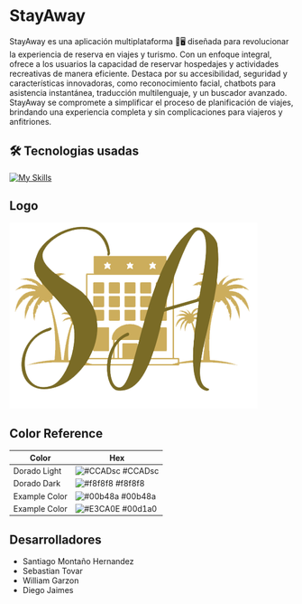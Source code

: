 
# StayAway

StayAway es una aplicación multiplataforma 📱🖥️ diseñada para revolucionar la experiencia de reserva en viajes y turismo. Con un enfoque integral, ofrece a los usuarios la capacidad de reservar hospedajes y actividades recreativas de manera eficiente. Destaca por su accesibilidad, seguridad y características innovadoras, como reconocimiento facial, chatbots para asistencia instantánea, traducción multilenguaje, y un buscador avanzado. StayAway se compromete a simplificar el proceso de planificación de viajes, brindando una experiencia completa y sin complicaciones para viajeros y anfitriones.


## 🛠️ Tecnologias usadas


[![My Skills](https://skillicons.dev/icons?i=django,postgres,dart,python,flutter&perline=3)](https://skillicons.dev)


## Logo

![App Screenshot](https://github.com/proyectosena020/ProyectoFinal/blob/main/logo.png?raw=true)
## Color Reference

| Color             | Hex                                                                |
| ----------------- | ------------------------------------------------------------------ |
| Dorado Light | ![#CCADsc](https://via.placeholder.com/10/0a192f#E3CA0E?text=+) #CCADsc |
| Dorado Dark | ![#f8f8f8](https://via.placeholder.com/10/f8f8f8?text=+) #f8f8f8 |
| Example Color | ![#00b48a](https://via.placeholder.com/10/00b48a?text=+) #00b48a |
| Example Color | ![#E3CA0E](https://via.placeholder.com/10/00b48a?text=+) #00d1a0 |




## Desarrolladores 

- Santiago Montaño Hernandez
- Sebastian Tovar
- William Garzon
- Diego Jaimes


